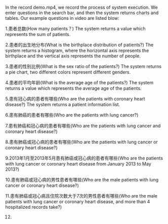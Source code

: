 In the record demo.mp4, we record the process of system execution. We enter questions in the search bar, and then the system returns charts and tables. Our example questions in video are listed blow:

1.患者总数(How many patients？) The system returns a value which represents the sum of patients.

2.患者的出生地分布(What is the birthplace distribution of patients?) The system returns a histogram, where the horizontal axis represents the birthplace and the vertical axis represents the number of people.

3.患者的性别比例(What is the sex ratio of the patients?) The system returns a pie chart, two different colors represent different genders.

4.患者的平均年龄(What is the average age of the patients?) The system returns a value which represents the average age of the patients.

5.患有冠心病的患者有哪些(Who are the patients with coronary heart disease?) The system returns a patient information list.

6.患有肺癌的患者有哪些(Who are the patients with lung cancer?)

7.患有肺癌和冠心病的患者有哪些(Who are the patients with lung cancer and coronary heart disease?)

8.患有肺癌或冠心病的患者有哪些(Who are the patients with lung cancer or coronary heart disease?)

9.2013年1月至2013年5月患有肺癌或冠心病的患者有哪些(Who are the patients with lung cancer or coronary heart disease from January 2013 to May 2013?)

10.患有肺癌或冠心病的男性患者有哪些(Who are the male patients with lung cancer or coronary heart disease?)

11.患有肺癌或冠心病且住院次数大于7次的男性患者有哪些(Who are the male patients with lung cancer or coronary heart disease, and more than 4 hospitalized records take?)

12.
